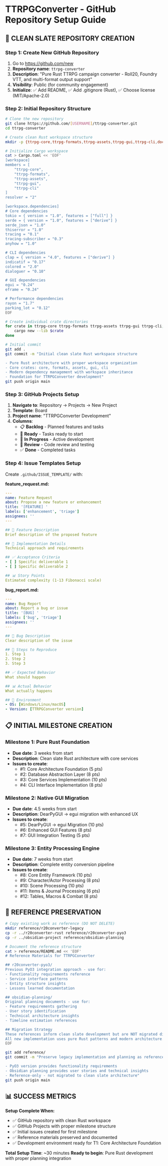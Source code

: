 # TTRPGConverter - GitHub Repository Setup Guide

## 🚀 **CLEAN SLATE REPOSITORY CREATION**

### **Step 1: Create New GitHub Repository** 
1. Go to https://github.com/new
2. **Repository name**: `ttrpg-converter`
3. **Description**: "Pure Rust TTRPG campaign converter - Roll20, Foundry VTT, and multi-format output support"
4. **Visibility**: Public (for community engagement)
5. **Initialize**: ✅ Add README, ✅ Add .gitignore (Rust), ✅ Choose license (MIT/Apache-2.0)

### **Step 2: Initial Repository Structure**
```bash
# Clone the new repository
git clone https://github.com/[USERNAME]/ttrpg-converter.git
cd ttrpg-converter

# Create clean Rust workspace structure
mkdir -p {ttrpg-core,ttrpg-formats,ttrpg-assets,ttrpg-gui,ttrpg-cli,docs,reference}

# Initialize Cargo workspace
cat > Cargo.toml << 'EOF'
[workspace]
members = [
    "ttrpg-core",
    "ttrpg-formats", 
    "ttrpg-assets",
    "ttrpg-gui",
    "ttrpg-cli"
]
resolver = "2"

[workspace.dependencies]
# Core dependencies
tokio = { version = "1.0", features = ["full"] }
serde = { version = "1.0", features = ["derive"] }
serde_json = "1.0"
thiserror = "1.0"
tracing = "0.1"
tracing-subscriber = "0.3"
anyhow = "1.0"

# CLI dependencies
clap = { version = "4.0", features = ["derive"] }
indicatif = "0.17"
colored = "2.0"
dialoguer = "0.10"

# GUI dependencies
egui = "0.24"
eframe = "0.24"

# Performance dependencies
rayon = "1.7"
parking_lot = "0.12"
EOF

# Create individual crate directories
for crate in ttrpg-core ttrpg-formats ttrpg-assets ttrpg-gui ttrpg-cli; do
    cargo new --lib $crate
done

# Initial commit
git add .
git commit -m "Initial clean slate Rust workspace structure

- Pure Rust architecture with proper workspace organization
- Core crates: core, formats, assets, gui, cli  
- Modern dependency management with workspace inheritance
- Foundation for TTRPGConverter development"
git push origin main
```

### **Step 3: GitHub Projects Setup**
1. **Navigate to**: Repository → Projects → New Project
2. **Template**: Board
3. **Project name**: "TTRPGConverter Development"
4. **Columns**:
   - 📋 **Backlog** - Planned features and tasks
   - 🚀 **Ready** - Tasks ready to start
   - 🔄 **In Progress** - Active development  
   - 👀 **Review** - Code review and testing
   - ✅ **Done** - Completed tasks

### **Step 4: Issue Templates Setup**
Create `.github/ISSUE_TEMPLATE/` with:

**feature_request.md:**
```yaml
---
name: Feature Request
about: Propose a new feature or enhancement
title: '[FEATURE] '
labels: ['enhancement', 'triage']
assignees: ''
---

## 🎯 Feature Description
Brief description of the proposed feature

## 🔧 Implementation Details  
Technical approach and requirements

## ✅ Acceptance Criteria
- [ ] Specific deliverable 1
- [ ] Specific deliverable 2

## 📊 Story Points
Estimated complexity (1-13 Fibonacci scale)
```

**bug_report.md:**
```yaml
---
name: Bug Report
about: Report a bug or issue
title: '[BUG] '
labels: ['bug', 'triage']
assignees: ''
---

## 🐛 Bug Description
Clear description of the issue

## 🔄 Steps to Reproduce
1. Step 1
2. Step 2  
3. Step 3

## ✅ Expected Behavior
What should happen

## 📊 Actual Behavior  
What actually happens

## 🔧 Environment
- OS: [Windows/Linux/macOS]
- Version: [TTRPGConverter version]
```

## 📋 **INITIAL MILESTONE CREATION**

### **Milestone 1: Pure Rust Foundation** 
- **Due date**: 3 weeks from start
- **Description**: Clean slate Rust architecture with core services
- **Issues to create**:
  - #1: Core Architecture Foundation (5 pts)
  - #2: Database Abstraction Layer (8 pts)  
  - #3: Core Services Implementation (10 pts)
  - #4: CLI Interface Implementation (8 pts)

### **Milestone 2: Native GUI Migration**
- **Due date**: 4.5 weeks from start
- **Description**: DearPyGUI → egui migration with enhanced UX
- **Issues to create**:
  - #5: DearPyGUI → egui Migration (10 pts)
  - #6: Enhanced GUI Features (8 pts)
  - #7: GUI Integration Testing (5 pts)

### **Milestone 3: Entity Processing Engine**
- **Due date**: 7 weeks from start  
- **Description**: Complete entity conversion pipeline
- **Issues to create**:
  - #8: Core Entity Framework (10 pts)
  - #9: Character/Actor Processing (8 pts)
  - #10: Scene Processing (10 pts)
  - #11: Items & Journal Processing (6 pts)
  - #12: Tables, Macros & Combat (8 pts)

## 🔗 **REFERENCE PRESERVATION**

```bash
# Copy existing work as reference (DO NOT DELETE)
mkdir reference/r20converter-legacy
cp -r ../r20converter-rust reference/r20converter-pyo3
cp -r ../obsidian-project reference/obsidian-planning

# Document the reference structure
cat > reference/README.md << 'EOF'
# Reference Materials for TTRPGConverter

## r20converter-pyo3/
Previous PyO3 integration approach - use for:
- Functionality requirements reference
- Service interface patterns  
- Entity structure insights
- Lessons learned documentation

## obsidian-planning/
Original planning documents - use for:
- Feature requirements gathering
- User story identification
- Technical architecture insights
- Timeline estimation references

## Migration Strategy
These references inform clean slate development but are NOT migrated directly.
All new implementation uses pure Rust patterns and modern architecture.
EOF

git add reference/
git commit -m "Preserve legacy implementation and planning as reference

- PyO3 version provides functionality requirements
- Obsidian planning provides user stories and technical insights
- Reference-only - not migrated to clean slate architecture"
git push origin main
```

## 📊 **SUCCESS METRICS**

**Setup Complete When:**
- ✅ GitHub repository with clean Rust workspace
- ✅ GitHub Projects with proper milestone structure  
- ✅ Initial issues created for first milestone
- ✅ Reference materials preserved and documented
- ✅ Development environment ready for T1: Core Architecture Foundation

**Total Setup Time**: ~30 minutes
**Ready to begin**: Pure Rust development with proper planning integration
